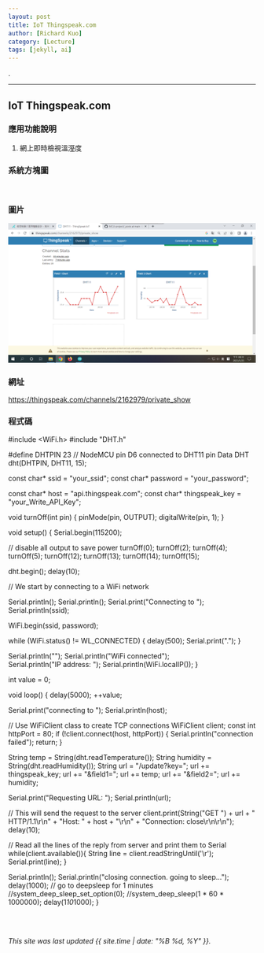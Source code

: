 ```yaml
---
layout: post
title: IoT Thingspeak.com
author: [Richard Kuo]
category: [Lecture]
tags: [jekyll, ai]
---
```


.

---
## IoT Thingspeak.com


### 應用功能說明
1. 網上即時檢視溫溼度


### 系統方塊圖
![]()






### 圖片
![](https://github.com/tingwei1103/MCU-project/blob/main/images/thinkspeak.jpg?raw=true)

### 網址
https://thingspeak.com/channels/2162979/private_show

### 程式碼
#include <WiFi.h> 
#include "DHT.h"

#define DHTPIN 23     // NodeMCU pin D6 connected to DHT11 pin Data
DHT dht(DHTPIN, DHT11, 15);

const char* ssid     = "your_ssid";
const char* password = "your_password";


const char* host = "api.thingspeak.com";
const char* thingspeak_key = "your_Write_API_Key";

void turnOff(int pin) {
  pinMode(pin, OUTPUT);
  digitalWrite(pin, 1);
}

void setup() {
  Serial.begin(115200);

  // disable all output to save power
  turnOff(0);
  turnOff(2);
  turnOff(4);
  turnOff(5);
  turnOff(12);
  turnOff(13);
  turnOff(14);
  turnOff(15);

  dht.begin();
  delay(10);
  

  // We start by connecting to a WiFi network

  Serial.println();
  Serial.println();
  Serial.print("Connecting to ");
  Serial.println(ssid);
  
  WiFi.begin(ssid, password);
  
  while (WiFi.status() != WL_CONNECTED) {
    delay(500);
    Serial.print(".");
  }

  Serial.println("");
  Serial.println("WiFi connected");  
  Serial.println("IP address: ");
  Serial.println(WiFi.localIP());
}

int value = 0;

void loop() {
  delay(5000);
  ++value;

  Serial.print("connecting to ");
  Serial.println(host);
  
  // Use WiFiClient class to create TCP connections
  WiFiClient client;
  const int httpPort = 80;
  if (!client.connect(host, httpPort)) {
    Serial.println("connection failed");
    return;
  }

  String temp = String(dht.readTemperature());
  String humidity = String(dht.readHumidity());
  String url = "/update?key=";
  url += thingspeak_key;
  url += "&field1=";
  url += temp;
  url += "&field2=";
  url += humidity;
  
  Serial.print("Requesting URL: ");
  Serial.println(url);
  
  // This will send the request to the server
  client.print(String("GET ") + url + " HTTP/1.1\r\n" +
               "Host: " + host + "\r\n" + 
               "Connection: close\r\n\r\n");
  delay(10);
  
  // Read all the lines of the reply from server and print them to Serial
  while(client.available()){
    String line = client.readStringUntil('\r');
    Serial.print(line);
  }
  
  Serial.println();
  Serial.println("closing connection. going to sleep...");
  delay(1000);
  // go to deepsleep for 1 minutes
  //system_deep_sleep_set_option(0);
  //system_deep_sleep(1 * 60 * 1000000);
  delay(1*10*1000);
}


<br>
<br>

*This site was last updated {{ site.time | date: "%B %d, %Y" }}.*

